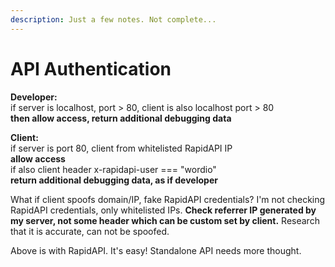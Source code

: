 ```yaml
---
description: Just a few notes. Not complete...
---
```


# API Authentication

**Developer:**  
if server is localhost, port &gt; 80, client is also localhost port &gt; 80  
**then allow access, return additional debugging data**

**Client:**  
if server is port 80, client from whitelisted RapidAPI IP  
**allow access**  
if also client header x-rapidapi-user === "wordio"  
**return additional debugging data, as if developer**

What if client spoofs domain/IP, fake RapidAPI credentials? I'm not checking RapidAPI credentials, only whitelisted IPs. **Check referrer IP generated by my server, not some header which can be custom set by client.** Research that it is accurate, can not be spoofed.

Above is with RapidAPI. It's easy! Standalone API needs more thought.








